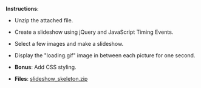 **Instructions**:
  * Unzip the attached file.
  * Create a slideshow using jQuery and JavaScript Timing Events.
  * Select a few images and make a slideshow.
  * Display the "loading.gif" image in between each picture for one second.
  * **Bonus**: Add CSS styling.

* **Files**: [slideshow_skeleton.zip](`Activities/8-Slideshow/slideshow_skeleton.zip)


